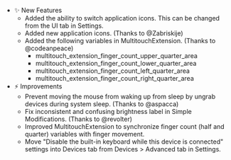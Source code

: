 -   ✨ New Features
    -   Added the ability to switch application icons. This can be changed from the UI tab in Settings.
    -   Added new application icons. (Thanks to @Zabriskije)
    -   Added the following variables in MultitouchExtension. (Thanks to @codeanpeace)
        -   multitouch_extension_finger_count_upper_quarter_area
        -   multitouch_extension_finger_count_lower_quarter_area
        -   multitouch_extension_finger_count_left_quarter_area
        -   multitouch_extension_finger_count_right_quarter_area
-   ⚡️ Improvements
    -   Prevent moving the mouse from waking up from sleep by ungrab devices during system sleep. (Thanks to @aspacca)
    -   Fix inconsistent and confusing brightness label in Simple Modifications. (Thanks to @revolter)
    -   Improved MultitouchExtension to synchronize finger count (half and quarter) variables with finger movement.
    -   Move "Disable the built-in keyboard while this device is connected" settings into Devices tab from Devices > Advanced tab in Settings.
